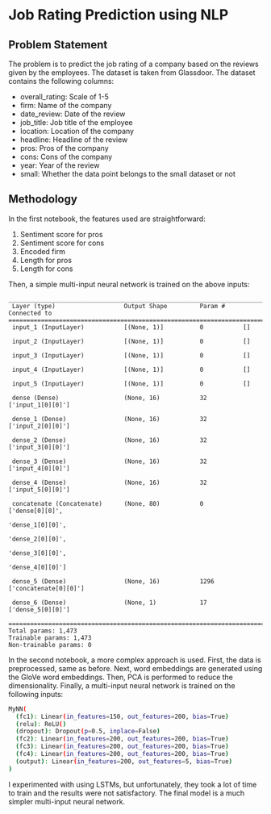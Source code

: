 # Job Rating Prediction using NLP

## Problem Statement

The problem is to predict the job rating of a company based on the reviews given by the employees. The dataset is taken from Glassdoor. The dataset contains the following columns:

- overall_rating: Scale of 1-5
- firm: Name of the company
- date_review: Date of the review
- job_title: Job title of the employee
- location: Location of the company
- headline: Headline of the review
- pros: Pros of the company
- cons: Cons of the company
- year: Year of the review
- small: Whether the data point belongs to the small dataset or not

## Methodology

In the first notebook, the features used are straightforward:

1. Sentiment score for pros
2. Sentiment score for cons
3. Encoded firm
4. Length for pros
5. Length for cons

Then, a simple multi-input neural network is trained on the above inputs:

```
__________________________________________________________________________________________________
 Layer (type)                   Output Shape         Param #     Connected to                     
==================================================================================================
 input_1 (InputLayer)           [(None, 1)]          0           []                               
                                                                                                  
 input_2 (InputLayer)           [(None, 1)]          0           []                               
                                                                                                  
 input_3 (InputLayer)           [(None, 1)]          0           []                               
                                                                                                  
 input_4 (InputLayer)           [(None, 1)]          0           []                               
                                                                                                  
 input_5 (InputLayer)           [(None, 1)]          0           []                               
                                                                                                  
 dense (Dense)                  (None, 16)           32          ['input_1[0][0]']                
                                                                                                  
 dense_1 (Dense)                (None, 16)           32          ['input_2[0][0]']                
                                                                                                  
 dense_2 (Dense)                (None, 16)           32          ['input_3[0][0]']                
                                                                                                  
 dense_3 (Dense)                (None, 16)           32          ['input_4[0][0]']                
                                                                                                  
 dense_4 (Dense)                (None, 16)           32          ['input_5[0][0]']                
                                                                                                  
 concatenate (Concatenate)      (None, 80)           0           ['dense[0][0]',                  
                                                                  'dense_1[0][0]',                
                                                                  'dense_2[0][0]',                
                                                                  'dense_3[0][0]',                
                                                                  'dense_4[0][0]']                
                                                                                                  
 dense_5 (Dense)                (None, 16)           1296        ['concatenate[0][0]']            
                                                                                                  
 dense_6 (Dense)                (None, 1)            17          ['dense_5[0][0]']                
                                                                                                  
==================================================================================================
Total params: 1,473
Trainable params: 1,473
Non-trainable params: 0
```

In the second notebook, a more complex approach is used. First, the data is preprocessed, same as before. Next, word embeddings are generated using the GloVe word embeddings. Then, PCA is performed to reduce the dimensionality. Finally, a multi-input neural network is trained on the following inputs:

```bash
MyNN(
  (fc1): Linear(in_features=150, out_features=200, bias=True)
  (relu): ReLU()
  (dropout): Dropout(p=0.5, inplace=False)
  (fc2): Linear(in_features=200, out_features=200, bias=True)
  (fc3): Linear(in_features=200, out_features=200, bias=True)
  (fc4): Linear(in_features=200, out_features=200, bias=True)
  (output): Linear(in_features=200, out_features=5, bias=True)
)
```

I experimented with using LSTMs, but unfortunately, they took a lot of time to train and the results were not satisfactory. The final model is a much simpler multi-input neural network.

